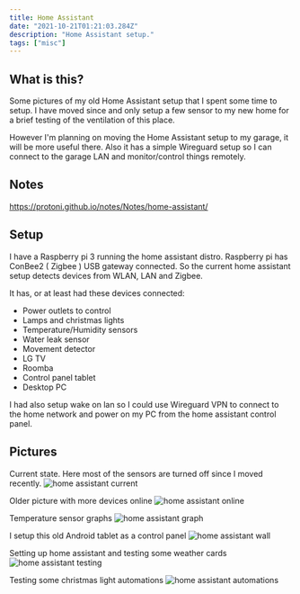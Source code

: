 ```yaml
---
title: Home Assistant
date: "2021-10-21T01:21:03.284Z"
description: "Home Assistant setup."
tags: ["misc"]
---
```


## What is this?
Some pictures of my old Home Assistant setup that I spent some time to setup.
I have moved since and only setup a few sensor to my new home for a brief
testing of the ventilation of this place.

However I'm planning on moving the Home Assistant setup to my garage, it
will be more useful there. Also it has a simple Wireguard setup so I can
connect to the garage LAN and monitor/control things remotely.

## Notes
<https://protoni.github.io/notes/Notes/home-assistant/>

## Setup
I have a Raspberry pi 3 running the home assistant distro.
Raspberry pi has ConBee2 ( Zigbee ) USB gateway connected.
So the current home assistant setup detects devices from WLAN, LAN and
Zigbee.

It has, or at least had these devices connected:
- Power outlets to control
- Lamps and christmas lights
- Temperature/Humidity sensors
- Water leak sensor
- Movement detector
- LG TV
- Roomba
- Control panel tablet
- Desktop PC

I had also setup wake on lan so I could use Wireguard VPN to connect to the
home network and power on my PC from the home assistant control panel.

## Pictures
Current state. Here most of the sensors are turned off since I moved recently.
![home assistant current](https://i.imgur.com/6Duc9kC.png)

Older picture with more devices online
![home assistant online](https://i.imgur.com/xaQ8d3a.png)

Temperature sensor graphs
![home assistant graph](https://i.imgur.com/FeA60P6.png)

I setup this old Android tablet as a control panel
![home assistant wall](https://i.imgur.com/bNdl9DU.jpg)

Setting up home assistant and testing some weather cards
![home assistant testing](https://i.imgur.com/Xm3ZaAS.png)

Testing some christmas light automations
![home assistant automations](https://i.imgur.com/BDIE6KD.png)